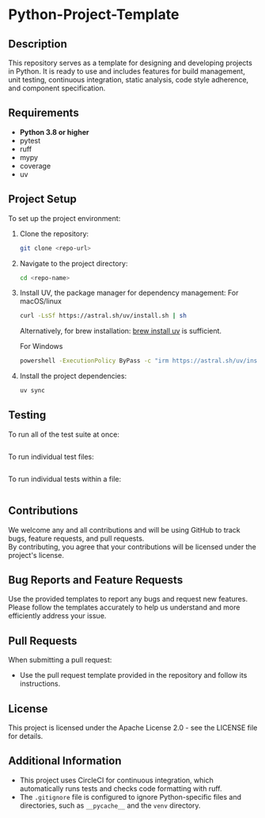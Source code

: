 # Python-Project-Template

## Description
This repository serves as a template for designing and developing projects in Python. It is ready to use and includes features for build management, unit testing, continuous integration, static analysis, code style adherence, and component specification.

## Requirements
- **Python 3.8 or higher**
- pytest
- ruff
- mypy
- coverage
- uv

## Project Setup
To set up the project environment:

1. Clone the repository:
   ```bash
   git clone <repo-url>
   ```
2. Navigate to the project directory:
   ```bash
   cd <repo-name>
   ```
3. Install UV, the package manager for dependency management:
   For macOS/linux
   ```bash
   curl -LsSf https://astral.sh/uv/install.sh | sh
   ```
   Alternatively, for brew installation: [brew install uv](https://formulae.brew.sh/formula/uv) is sufficient.

   For Windows
   ```bash
   powershell -ExecutionPolicy ByPass -c "irm https://astral.sh/uv/install.ps1 | iex"
   ```

4. Install the project dependencies:
   ```bash
   uv sync
   ```
## Testing
To run all of the test suite at once:  
```pytest
   ```  
To run individual test files:  
```pytest <path-to-specific-test-file>
   ```  
To run individual tests within a file:  
```pytest <path-to-specific-test-file::name-of-individual-test>
   ```  


## Contributions
We welcome any and all contributions and will be using GitHub to track bugs, feature requests, and pull requests.  
By contributing, you agree that your contributions will be licensed under the project's license.

## Bug Reports and Feature Requests
Use the provided templates to report any bugs and request new features. Please follow the templates accurately to help us understand and more efficiently address your issue.

## Pull Requests
When submitting a pull request:
- Use the pull request template provided in the repository and follow its instructions.

## License
This project is licensed under the Apache License 2.0 - see the LICENSE file for details.

## Additional Information
- This project uses CircleCI for continuous integration, which automatically runs tests and checks code formatting with ruff.
- The `.gitignore` file is configured to ignore Python-specific files and directories, such as `__pycache__` and the `venv` directory.

